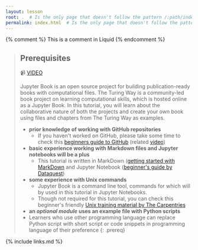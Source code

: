 ```yaml
---
layout: lesson
root: .  # Is the only page that doesn't follow the pattern /:path/index.html
permalink: index.html  # Is the only page that doesn't follow the pattern /:path/index.html
---
```

<!-- this is an html comment -->

{% comment %} This is a comment in Liquid {% endcomment %}

> ## Prerequisites
> 📹 [VIDEO](https://www.youtube.com/watch?v=MdOS6tPq8fc&list=PLBxcQEfGu3Dmdo6oKg6o9V7Q_e7WSX-vu&ab_channel=TheTuringWayCommunity)
>
> Jupyter Book is an open source project for building publication-ready books with computational files. 
> The Turing Way is a community-led book project on learning computational skills, which is hosted online as a Jupyter Book. 
> In this tutorial, you will learn about the collaborative nature of both the projects and create your own book using files and chapters from The Turing Way as examples.
>
> - **prior knowledge of working with GitHub repositories**
>   - If you haven't worked on GitHub, please take some time to check this [beginners guide to GitHub](https://malvikasharan.github.io/developing_collaborative_document/) (related [video](https://www.youtube.com/watch?v=QRUvQgKbVZQ))
> - **basic experience working with Markdown files and Jupyter notebooks will be a plus**
>   - This tutorial is written in MarkDown ([getting started with MarkDown](https://www.markdownguide.org/getting-started/) and Jupyter Notebook ([beginner's guide by Dataquest](https://www.dataquest.io/blog/jupyter-notebook-tutorial/))
> - **some experience with Unix commands**
>   - Jupyter Book is a command line tool, commands for which will by used in this tutorial in Jupyter Notebooks.
>   - Though not required for this tutorial, you can check this beginner's friendly [Unix training material by The Carpentries](https://swcarpentry.github.io/shell-novice/)
> - **an *optional module* uses an example file with Python scripts**
>  - Learners who use other programming language can replace Python script with short script or code snippets in programming language of their preference
{: .prereq}

{% include links.md %}
